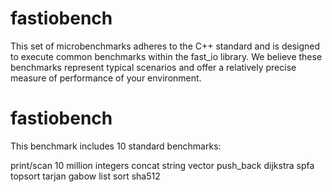 # fastiobench

This set of microbenchmarks adheres to the C++ standard and is designed to execute common benchmarks within the fast_io library. We believe these benchmarks represent typical scenarios and offer a relatively precise measure of performance of your environment.


# fastiobench
This benchmark includes 10 standard benchmarks:

print/scan 10 million integers
concat string
vector push_back
dijkstra
spfa
topsort
tarjan
gabow
list sort
sha512
